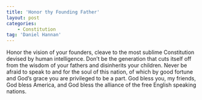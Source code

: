 ```yaml
---
title: 'Honor thy Founding Father'
layout: post
categories:
    - Constitution
tag: 'Daniel Hannan'
---
```


Honor the vision of your founders, cleave to the most sublime Constitution devised by human intelligence. Don’t be the generation that cuts itself off from the wisdom of your fathers and disinherits your children. Never be afraid to speak to and for the soul of this nation, of which by good fortune and God’s grace you are privileged to be a part. God bless you, my friends, God bless America, and God bless the alliance of the free English speaking nations.